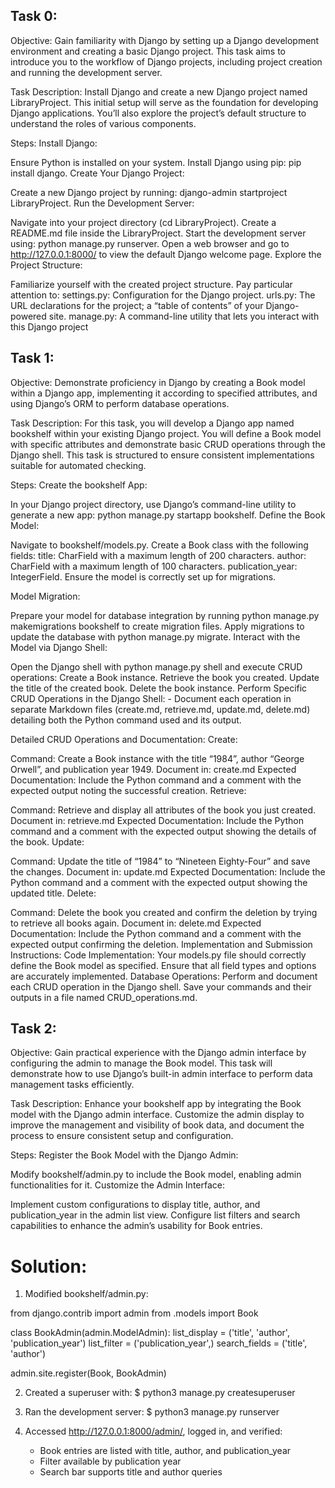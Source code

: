 ## Task 0:
Objective: Gain familiarity with Django by setting up a Django development environment and creating a basic Django project. This task aims to introduce you to the workflow of Django projects, including project creation and running the development server.

Task Description:
Install Django and create a new Django project named LibraryProject. This initial setup will serve as the foundation for developing Django applications. You’ll also explore the project’s default structure to understand the roles of various components.

Steps:
Install Django:

Ensure Python is installed on your system.
Install Django using pip: pip install django.
Create Your Django Project:

Create a new Django project by running: django-admin startproject LibraryProject.
Run the Development Server:

Navigate into your project directory (cd LibraryProject).
Create a README.md file inside the LibraryProject.
Start the development server using: python manage.py runserver.
Open a web browser and go to http://127.0.0.1:8000/ to view the default Django welcome page.
Explore the Project Structure:

Familiarize yourself with the created project structure. Pay particular attention to:
settings.py: Configuration for the Django project.
urls.py: The URL declarations for the project; a “table of contents” of your Django-powered site.
manage.py: A command-line utility that lets you interact with this Django project

## Task 1:
Objective: Demonstrate proficiency in Django by creating a Book model within a Django app, implementing it according to specified attributes, and using Django’s ORM to perform database operations.

Task Description:
For this task, you will develop a Django app named bookshelf within your existing Django project. You will define a Book model with specific attributes and demonstrate basic CRUD operations through the Django shell. This task is structured to ensure consistent implementations suitable for automated checking.

Steps:
Create the bookshelf App:

In your Django project directory, use Django’s command-line utility to generate a new app: python manage.py startapp bookshelf.
Define the Book Model:

Navigate to bookshelf/models.py.
Create a Book class with the following fields:
title: CharField with a maximum length of 200 characters.
author: CharField with a maximum length of 100 characters.
publication_year: IntegerField.
Ensure the model is correctly set up for migrations.

Model Migration:

Prepare your model for database integration by running python manage.py makemigrations bookshelf to create migration files.
Apply migrations to update the database with python manage.py migrate.
Interact with the Model via Django Shell:

Open the Django shell with python manage.py shell and execute CRUD operations:
Create a Book instance.
Retrieve the book you created.
Update the title of the created book.
Delete the book instance.
Perform Specific CRUD Operations in the Django Shell: - Document each operation in separate Markdown files (create.md, retrieve.md, update.md, delete.md) detailing both the Python command used and its output.

Detailed CRUD Operations and Documentation:
Create:

Command: Create a Book instance with the title “1984”, author “George Orwell”, and publication year 1949.
Document in: create.md
Expected Documentation: Include the Python command and a comment with the expected output noting the successful creation.
Retrieve:

Command: Retrieve and display all attributes of the book you just created.
Document in: retrieve.md
Expected Documentation: Include the Python command and a comment with the expected output showing the details of the book.
Update:

Command: Update the title of “1984” to “Nineteen Eighty-Four” and save the changes.
Document in: update.md
Expected Documentation: Include the Python command and a comment with the expected output showing the updated title.
Delete:

Command: Delete the book you created and confirm the deletion by trying to retrieve all books again.
Document in: delete.md
Expected Documentation: Include the Python command and a comment with the expected output confirming the deletion.
Implementation and Submission Instructions:
Code Implementation: Your models.py file should correctly define the Book model as specified. Ensure that all field types and options are accurately implemented.
Database Operations: Perform and document each CRUD operation in the Django shell. Save your commands and their outputs in a file named CRUD_operations.md.

## Task 2:
Objective: Gain practical experience with the Django admin interface by configuring the admin to manage the Book model. This task will demonstrate how to use Django’s built-in admin interface to perform data management tasks efficiently.

Task Description:
Enhance your bookshelf app by integrating the Book model with the Django admin interface. Customize the admin display to improve the management and visibility of book data, and document the process to ensure consistent setup and configuration.

Steps:
Register the Book Model with the Django Admin:

Modify bookshelf/admin.py to include the Book model, enabling admin functionalities for it.
Customize the Admin Interface:

Implement custom configurations to display title, author, and publication_year in the admin list view.
Configure list filters and search capabilities to enhance the admin’s usability for Book entries.

# Solution:
1. Modified bookshelf/admin.py:

from django.contrib import admin
from .models import Book

class BookAdmin(admin.ModelAdmin):
    list_display = ('title', 'author', 'publication_year')
    list_filter = ('publication_year',)
    search_fields = ('title', 'author')

admin.site.register(Book, BookAdmin)

2. Created a superuser with:
$ python3 manage.py createsuperuser

3. Ran the development server:
$ python3 manage.py runserver

4. Accessed http://127.0.0.1:8000/admin/, logged in, and verified:
   - Book entries are listed with title, author, and publication_year
   - Filter available by publication year
   - Search bar supports title and author queries
